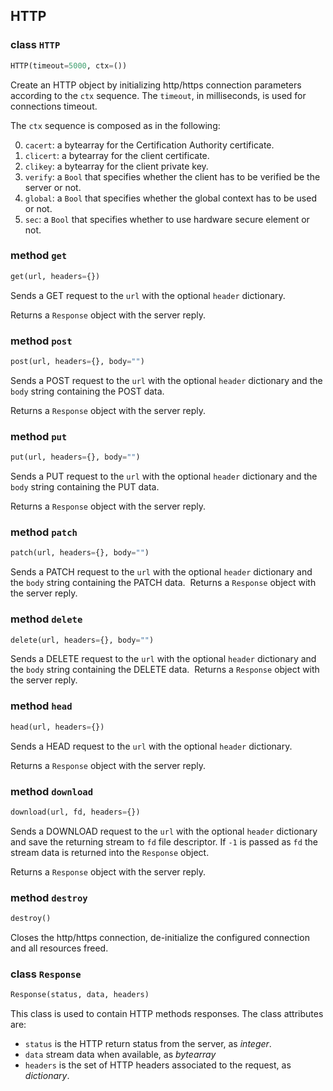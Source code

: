 ## HTTP

### class `HTTP`
```python
HTTP(timeout=5000, ctx=())
```
Create an HTTP object by initializing http/https connection parameters according to the `ctx` sequence. The `timeout`, in milliseconds, is used for connections timeout.

The `ctx` sequence is composed as in the following:

0. `cacert`: a bytearray for the Certification Authority certificate.
1. `clicert`: a bytearray for the client certificate.
2. `clikey`: a bytearray for the client private key.
3. `verify`: a `Bool` that specifies whether the client has to be verified be the server or not.
4. `global`: a `Bool` that specifies whether the global context has to be used or not.
5. `sec`: a `Bool` that specifies whether to use hardware secure element or not.


### method `get`
```python
get(url, headers={})
```
Sends a GET request to the `url` with the optional `header` dictionary.

Returns a `Response` object with the server reply.

### method `post`
```python
post(url, headers={}, body="")
```
Sends a POST request to the `url` with the optional `header` dictionary and the `body` string containing the POST data.

Returns a `Response` object with the server reply.


### method `put`
```python
put(url, headers={}, body="")
```
Sends a PUT request to the `url` with the optional `header` dictionary and the `body` string containing the PUT data.

Returns a `Response` object with the server reply.

### method `patch`
```python
patch(url, headers={}, body="")
```
Sends a PATCH request to the `url` with the optional `header` dictionary and the `body` string containing the PATCH data.
﻿
Returns a `Response` object with the server reply.

### method `delete`
```python
delete(url, headers={}, body="")
```
Sends a DELETE request to the `url` with the optional `header` dictionary and the `body` string containing the DELETE data.
﻿
Returns a `Response` object with the server reply.

### method `head`
```python
head(url, headers={})
```
Sends a HEAD request to the `url` with the optional `header` dictionary.

Returns a `Response` object with the server reply.

### method `download`
```python
download(url, fd, headers={})
```
Sends a DOWNLOAD request to the `url` with the optional `header` dictionary and save the returning stream to `fd` file descriptor. If `-1` is passed as `fd` the stream data is returned into the `Response` object.

Returns a `Response` object with the server reply.

### method `destroy`
```python
destroy()
```
Closes the http/https connection, de-initialize the configured connection and all resources freed.

### class `Response`
```python
Response(status, data, headers)
```
This class is used to contain HTTP methods responses. The class attributes are:

* `status` is the HTTP return status from the server, as *integer*.
* `data` stream data when available, as *bytearray*
* `headers` is the set of HTTP headers associated to the request, as *dictionary*.

